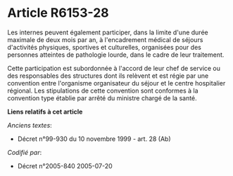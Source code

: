 # Article R6153-28

Les internes peuvent également participer, dans la limite d'une durée maximale de deux mois par an, à l'encadrement médical
de séjours d'activités physiques, sportives et culturelles, organisées pour des personnes atteintes de pathologie lourde,
dans le cadre de leur traitement.

Cette participation est subordonnée à l'accord de leur chef de service ou des responsables des structures dont ils relèvent
et est régie par une convention entre l'organisme organisateur du séjour et le centre hospitalier régional. Les stipulations
de cette convention sont conformes à la convention type établie par arrêté du ministre chargé de la santé.

**Liens relatifs à cet article**

_Anciens textes_:

  - Décret n°99-930 du 10 novembre 1999 - art. 28 (Ab)

_Codifié par_:

  - Décret n°2005-840 2005-07-20
